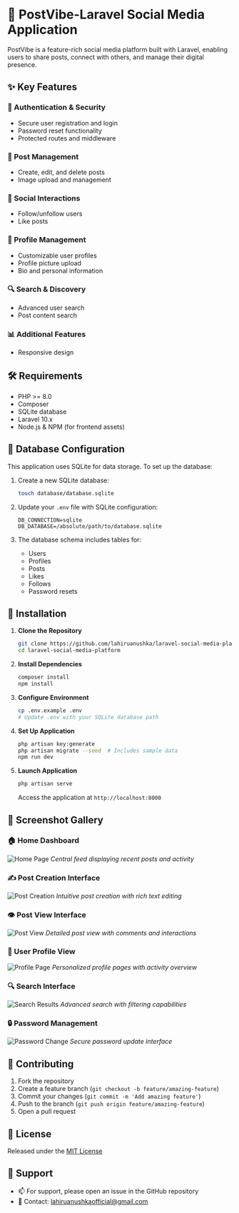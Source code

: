 # 🌟 PostVibe-Laravel Social Media Application

PostVibe is a feature-rich social media platform built with Laravel, enabling users to share posts, connect with others, and manage their digital presence.

## ✨ Key Features

### 🔐 Authentication & Security
- Secure user registration and login
- Password reset functionality
- Protected routes and middleware

### 📝 Post Management
- Create, edit, and delete posts
- Image upload and management

### 👥 Social Interactions
- Follow/unfollow users
- Like posts

### 👤 Profile Management
- Customizable user profiles
- Profile picture upload
- Bio and personal information

### 🔍 Search & Discovery
- Advanced user search
- Post content search

### 📊 Additional Features
- Responsive design
  
## 🛠️ Requirements

- PHP >= 8.0
- Composer
- SQLite database
- Laravel 10.x
- Node.js & NPM (for frontend assets)

## 💾 Database Configuration

This application uses SQLite for data storage. To set up the database:

1. Create a new SQLite database:
   ```bash
   touch database/database.sqlite
   ```

2. Update your `.env` file with SQLite configuration:
   ```env
   DB_CONNECTION=sqlite
   DB_DATABASE=/absolute/path/to/database.sqlite
   ```

3. The database schema includes tables for:
   - Users
   - Profiles
   - Posts
   - Likes
   - Follows
   - Password resets

## 🚀 Installation

1. **Clone the Repository**
   ```bash
   git clone https://github.com/lahiruanushka/laravel-social-media-platform.git
   cd laravel-social-media-platform
   ```

2. **Install Dependencies**
   ```bash
   composer install
   npm install
   ```

3. **Configure Environment**
   ```bash
   cp .env.example .env
   # Update .env with your SQLite database path
   ```

4. **Set Up Application**
   ```bash
   php artisan key:generate
   php artisan migrate --seed  # Includes sample data
   npm run dev
   ```

5. **Launch Application**
   ```bash
   php artisan serve
   ```
   Access the application at `http://localhost:8000`

## 📸 Screenshot Gallery

### 🏠 Home Dashboard
![Home Page](docs/screenshots/screenshot-home.png)
*Central feed displaying recent posts and activity*

### ✍️ Post Creation Interface
![Post Creation](docs/screenshots/screenshot-post-create.png)
*Intuitive post creation with rich text editing*

### 👁️ Post View Interface
![Post View](docs/screenshots/screenshot-post-view.png)
*Detailed post view with comments and interactions*

### 👤 User Profile View
![Profile Page](docs/screenshots/screenshot-profile.png)
*Personalized profile pages with activity overview*

### 🔍 Search Interface
![Search Results](docs/screenshots/screenshot-search.png)
*Advanced search with filtering capabilities*

### 🔒 Password Management
![Password Change](docs/screenshots/screenshot-password-change.png)
*Secure password update interface*

## 🤝 Contributing

1. Fork the repository
2. Create a feature branch (`git checkout -b feature/amazing-feature`)
3. Commit your changes (`git commit -m 'Add amazing feature'`)
4. Push to the branch (`git push origin feature/amazing-feature`)
5. Open a pull request


## 📜 License

Released under the [MIT License](LICENSE)

## 💪 Support

- 📫 For support, please open an issue in the GitHub repository
- 📧 Contact: lahiruanushkaofficial@gmail.com
